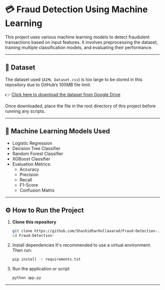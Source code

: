 # 💳 Fraud Detection Using Machine Learning

This project uses various machine learning models to detect fraudulent transactions based on input features. It involves preprocessing the dataset, training multiple classification models, and evaluating their performance.

---

## 📁 Dataset

The dataset used (`AIML Dataset.csv`) is too large to be stored in this repository due to GitHub’s 100MB file limit.

👉 [Click here to download the dataset from Google Drive](https://drive.google.com/your-shared-link-here)

Once downloaded, place the file in the root directory of this project before running any scripts.

---

## 🧠 Machine Learning Models Used

- Logistic Regression
- Decision Tree Classifier
- Random Forest Classifier
- XGBoost Classifier
- Evaluation Metrics:
  - Accuracy
  - Precision
  - Recall
  - F1-Score
  - Confusion Matrix

---

## ⚙️ How to Run the Project

1. **Clone this repository**  
   ```bash
   git clone https://github.com/ShashidharHullavarad/Fraud-Detection-.git
   cd Fraud-Detection-
   ```
2. Install dependencies
It's recommended to use a virtual environment. Then run:
   ```bash
   pip install -r requirements.txt
   ```
3. Run the application or script
   ```bash
   python app.py
   ```
---

